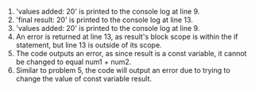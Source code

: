1. 'values added: 20' is printed to the console log at line 9.
2. 'final result: 20' is printed to the console log at line 13.
3. 'values added: 20' is printed to the console log at line 9.
4. An error is returned at line 13, as result's block scope is within the if statement, but line 13 is outside of its scope.
5. The code outputs an error, as since result is a const variable, it cannot be changed to equal num1 + num2.
6. Similar to problem 5, the code will output an error due to trying to change the value of const variable result.
